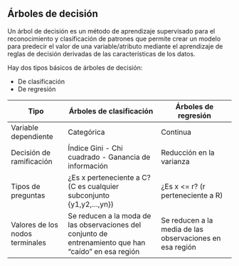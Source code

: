 ﻿

## Árboles de decisión

Un árbol de decisión es un método de aprendizaje supervisado para el reconocimiento y clasificación de patrones que permite crear un modelo para predecir el valor de una variable/atributo mediante el aprendizaje de reglas de decisión derivadas de las características de los datos.

Hay dos tipos básicos de árboles de decisión:

 - De clasificación
 - De regresión

| Tipo | Árboles de clasificación | Árboles de regresión |
|--|--|--|
| Variable dependiente | Categórica | Continua |
| Decisión de ramificación | Índice Gini - Chi cuadrado - Ganancia de información | Reducción en la varianza |
| Tipos de preguntas | ¿Es x perteneciente a C? (C es cualquier subconjunto {y1,y2,…,yn}) | ¿Es x <= r? (r perteneciente a R) |
| Valores de los nodos terminales | Se reducen a la moda de las observaciones del conjunto de entrenamiento que han “caído” en esa región | Se reducen a la media de las observaciones en esa región |


